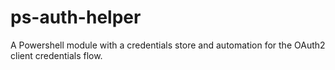 # ps-auth-helper

A Powershell module with a credentials store and automation for the
OAuth2 client credentials flow.